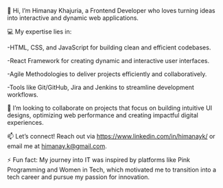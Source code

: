👋 Hi, I’m Himanay Khajuria, a Frontend Developer who loves turning ideas into interactive and dynamic web applications.

💻 My expertise lies in:

-HTML, CSS, and JavaScript for building clean and efficient codebases.

-React Framework for creating dynamic and interactive user interfaces.

-Agile Methodologies to deliver projects efficiently and collaboratively.

-Tools like Git/GitHub, Jira and Jenkins to streamline development workflows.

💞️ I’m looking to collaborate on projects that focus on building intuitive UI designs, optimizing web performance and creating impactful digital experiences.

📫 Let’s connect! Reach out via https://www.linkedin.com/in/himanayk/ or email me at himanay.k@gmail.com.

⚡ Fun fact: My journey into IT was inspired by platforms like Pink Programming and Women in Tech, which motivated me to transition into a tech career and pursue my passion for innovation.



<!---
HimanayK/HimanayK is a ✨ special ✨ repository because its `README.md` (this file) appears on your GitHub profile.
You can click the Preview link to take a look at your changes.
--->
